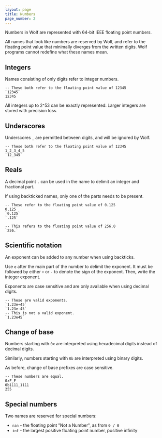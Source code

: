 ```yaml
---
layout: page
title: Numbers
page_number: 2
---
```


Numbers in Wolf are represented with 64-bit IEEE floating point numbers.

All names that look like numbers are reserved by Wolf, and refer to the floating
point value that minimally diverges from the written digits. Wolf programs
cannot redefine what these names mean.

## Integers

Names consisting of only digits refer to integer numbers.

```
-- These both refer to the floating point value of 12345
`12345`
12345
```

All integers up to 2^53 can be exactly represented. Larger integers are stored
with precision loss.

## Underscores

Underscores `_` are permitted between digits, and will be ignored by Wolf.

```
-- These both refer to the floating point value of 12345
1_2_3_4_5
`12_345`
```

## Reals

A decimal point `.` can be used in the name to delimit an integer and fractional
part.

If using backticked names, only one of the parts needs to be present.

```
-- These refer to the floating point value of 0.125
0.125
`0.125`
`.125`

-- This refers to the floating point value of 256.0
`256.`
```

## Scientific notation

An exponent can be added to any number when using backticks.

Use `e` after the main part of the number to delimit the exponent. It must be 
followed by either `+` or `-` to denote the sign of the exponent. Then, write
the integer exponent.

Exponents are case sensitive and are only available when using decimal digits.

```
-- These are valid exponents.
`1.23e+45`
`1.23e-45`
-- This is not a valid exponent.
`1.23e45`
```

## Change of base

Numbers starting with `0x` are interpreted using hexadecimal digits instead of
decimal digits.

Similarly, numbers starting with `0b` are interpreted using binary digits.

As before, change of base prefixes are case sensitive.

```
-- These numbers are equal.
0xF_F
0b1111_1111
255
```

## Special numbers

Two names are reserved for special numbers:

- `nan` - the floating point "Not a Number", as from `0 / 0`
- `inf` - the largest positive floating point number, positive infinity